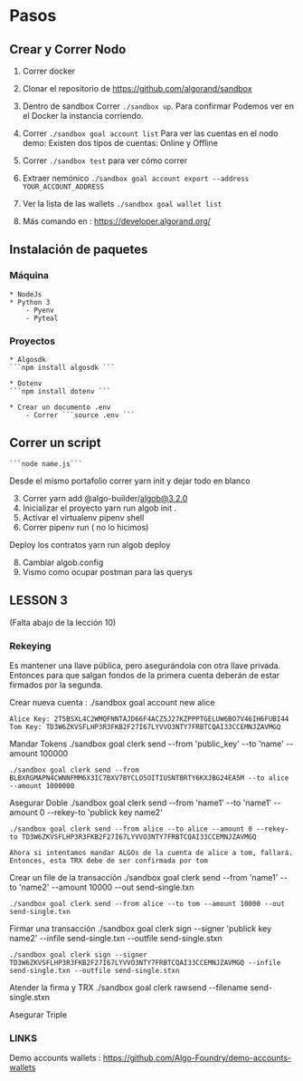 # Pasos 


## Crear y Correr Nodo 

1) Correr docker 

2) Clonar el repositorio de https://github.com/algorand/sandbox 

3) Dentro de sandbox Correr ``` ./sandbox up ```. Para confirmar Podemos ver en el Docker la instancia corriendo.

4) Correr ```./sandbox goal account list```  Para ver las cuentas en el nodo demo:
    Existen dos tipos de cuentas: Online y Offline

5) Correr ```./sandbox test``` para ver cómo correr 

5) Extraer nemónico ```./sandbox goal account export --address YOUR_ACCOUNT_ADDRESS```

6) Ver la lista de las wallets ```./sandbox goal wallet list```

7) Más comando en : https://developer.algorand.org/

## Instalación de paquetes 

### Máquina 
    * NodeJs 
    * Python 3
        - Pyenv 
        - Pyteal 

### Proyectos

    * Algosdk
    ```npm install algosdk ```

    * Dotenv  
    ```npm install dotenv ```

    * Crear un documento .env 
        - Correr ```source .env ```

## Correr un script 
    ```node name.js```

Desde el mismo portafolio correr yarn init y dejar todo en blanco 

3) Correr yarn add @algo-builder/algob@3.2.0
4) Inicializar el proyecto yarn run algob init .
5) Activar el virtualenv pipenv shell 
6) Correr pipenv run ( no lo hicimos)

Deploy los contratos 
    yarn run algob deploy

8) Cambiar algob.config 
9) Vismo como ocupar postman para las querys 

## LESSON 3 

(Falta abajo de la lección 10)

### Rekeying
Es mantener una llave pública, pero asegurándola con otra llave privada. Entonces para que salgan fondos de la primera cuenta deberán de estar firmados por la segunda.

Crear nueva cuenta : 
    ./sandbox goal account new alice

    Alice Key: 2T5BSXL4C2WMQFNNTAJD66F4ACZ5J27KZPPPTGELUW6BO7V46IH6FUBI44
    Tom Key: TD3W6ZKVSFLHP3R3FKB2F27I67LYVVO3NTY7FRBTCQAI33CCEMNJZAVMGQ

Mandar Tokens 
    ./sandbox goal clerk send --from 'public_key' --to 'name' --amount 100000

    ./sandbox goal clerk send --from BLBXRGMAPN4CWNNFMM6X3IC7BXV7BYCLO5OITIUSNTBRTY6KXJBG24EA5M --to alice --amount 1000000

Asegurar Doble
    ./sandbox goal clerk send --from 'name1' --to 'name1' --amount 0 --rekey-to 'publick key name2'

    ./sandbox goal clerk send --from alice --to alice --amount 0 --rekey-to TD3W6ZKVSFLHP3R3FKB2F27I67LYVVO3NTY7FRBTCQAI33CCEMNJZAVMGQ

    Ahora si intentamos mandar ALGOs de la cuenta de alice a tom, fallará.
    Entonces, esta TRX debe de ser confirmada por tom 

Crear un file de la transacción
    ./sandbox goal clerk send --from 'name1' --to 'name2' --amount 10000 --out send-single.txn

    ./sandbox goal clerk send --from alice --to tom --amount 10000 --out send-single.txn

Firmar una transacción 
    ./sandbox goal clerk sign --signer 'publick key name2' --infile send-single.txn --outfile send-single.stxn

    ./sandbox goal clerk sign --signer TD3W6ZKVSFLHP3R3FKB2F27I67LYVVO3NTY7FRBTCQAI33CCEMNJZAVMGQ --infile send-single.txn --outfile send-single.stxn

Atender la firma y TRX
    ./sandbox goal clerk rawsend --filename send-single.stxn

Asegurar Triple

### LINKS 

Demo accounts wallets :  https://github.com/Algo-Foundry/demo-accounts-wallets